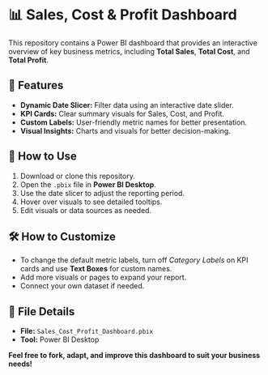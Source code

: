 # 📊 Sales, Cost & Profit Dashboard

This repository contains a Power BI dashboard that provides an interactive overview of key business metrics, including **Total Sales**, **Total Cost**, and **Total Profit**.

## 📌 Features

- **Dynamic Date Slicer:** Filter data using an interactive date slider.
- **KPI Cards:** Clear summary visuals for Sales, Cost, and Profit.
- **Custom Labels:** User-friendly metric names for better presentation.
- **Visual Insights:** Charts and visuals for better decision-making.

## 🚀 How to Use

1. Download or clone this repository.
2. Open the `.pbix` file in **Power BI Desktop**.
3. Use the date slicer to adjust the reporting period.
4. Hover over visuals to see detailed tooltips.
5. Edit visuals or data sources as needed.

## 🛠️ How to Customize

- To change the default metric labels, turn off *Category Labels* on KPI cards and use **Text Boxes** for custom names.
- Add more visuals or pages to expand your report.
- Connect your own dataset if needed.

## 📁 File Details

- **File:** `Sales_Cost_Profit_Dashboard.pbix`
- **Tool:** Power BI Desktop

**Feel free to fork, adapt, and improve this dashboard to suit your business needs!**

